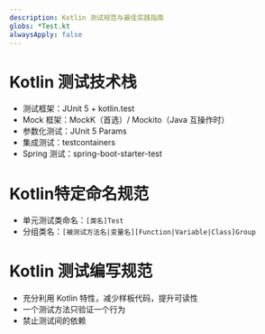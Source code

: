```yaml
---
description: Kotlin 测试规范与最佳实践指南
globs: *Test.kt
alwaysApply: false
---
```


# Kotlin 测试技术栈
- 测试框架：JUnit 5 + kotlin.test
- Mock 框架：MockK（首选）/ Mockito（Java 互操作时）
- 参数化测试：JUnit 5 Params
- 集成测试：testcontainers
- Spring 测试：spring-boot-starter-test

# Kotlin特定命名规范
- 单元测试类命名：`[类名]Test`
- 分组类名：`[被测试方法名|变量名][Function|Variable|Class]Group`

# Kotlin 测试编写规范
- 充分利用 Kotlin 特性，减少样板代码，提升可读性
- 一个测试方法只验证一个行为
- 禁止测试间的依赖
